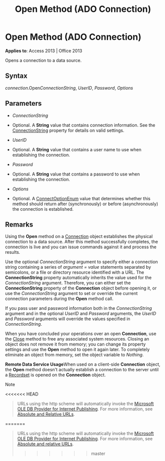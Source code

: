 ﻿---
title: Open Method (ADO Connection)
TOCTitle: Open Method (ADO Connection)
ms:assetid: 1adaa17d-dfe1-22e0-3415-720516d138f8
ms:mtpsurl: https://msdn.microsoft.com/library/JJ248951(v=office.15)
ms:contentKeyID: 48543525
ms.date: 09/18/2015
mtps_version: v=office.15
---

# Open Method (ADO Connection)


**Applies to**: Access 2013 | Office 2013
 

Opens a connection to a data source.

## Syntax

*connection*.Open*ConnectionString*, *UserID*, *Password*, *Options*

## Parameters

  - *ConnectionString*

  - Optional. A **String** value that contains connection information. See the [ConnectionString](connectionstring-property-ado.md) property for details on valid settings.

  - *UserID*

  - Optional. A **String** value that contains a user name to use when establishing the connection.

  - *Password*

  - Optional. A **String** value that contains a password to use when establishing the connection.

  - *Options*

  - Optional. A [ConnectOptionEnum](connectoptionenum.md) value that determines whether this method should return after (synchronously) or before (asynchronously) the connection is established.

## Remarks

Using the **Open** method on a [Connection](connection-object-ado.md) object establishes the physical connection to a data source. After this method successfully completes, the connection is live and you can issue commands against it and process the results.

Use the optional *ConnectionString* argument to specify either a connection string containing a series of *argument* *= value* statements separated by semicolons, or a file or directory resource identified with a URL. The **ConnectionString** property automatically inherits the value used for the *ConnectionString* argument. Therefore, you can either set the **ConnectionString** property of the **Connection** object before opening it, or use the *ConnectionString* argument to set or override the current connection parameters during the **Open** method call.

If you pass user and password information both in the *ConnectionString* argument and in the optional *UserID* and *Password* arguments, the *UserID* and *Password* arguments will override the values specified in *ConnectionString*.

When you have concluded your operations over an open **Connection**, use the [Close](close-method-ado.md) method to free any associated system resources. Closing an object does not remove it from memory; you can change its property settings and use the **Open** method to open it again later. To completely eliminate an object from memory, set the object variable to *Nothing*.

**Remote Data Service Usage**When used on a client-side **Connection** object, the **Open** method doesn't actually establish a connection to the server until a [Recordset](recordset-object-ado.md) is opened on the **Connection** object.


> [!NOTE]
<<<<<<< HEAD
> <P>URLs using the http scheme will automatically invoke the <A href="microsoft-ole-db-provider-for-internet-publishing.md">Microsoft OLE DB Provider for Internet Publishing</A>. For more information, see <A href="absolute-and-relative-urls.md">Absolute and Relative URLs</A>.</P>
=======
> URLs using the http scheme will automatically invoke the [Microsoft OLE DB Provider for Internet Publishing](microsoft-ole-db-provider-for-internet-publishing.md). For more information, see [Absolute and relative URLs](absolute-and-relative-urls.md).
>>>>>>> master


